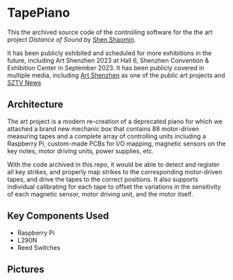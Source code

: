 # TapePiano

This the archived source code of the controlling software for the the art project *Distance of Sound* by [Shen Shaomin](https://en.wikipedia.org/wiki/Shen_Shaomin).

It has been publicly exhibited and scheduled for more exhibitions in the future, including Art Shenzhen 2023 at Hall 6, Shenzhen Convention & Exhibition Center in September 2023. It has been publicly covered in multiple media, including [Art Shenzhen](https://mp.weixin.qq.com/s/xibU71yUhfo1dbHxoiUPHg) as one of the public art projects and [SZTV News](https://mp.weixin.qq.com/s/USHdcssANFCf1vWlJYQphQ)

## Architecture

The art project is a modern re-creation of a deprecated piano for which we attached a brand new mechanic box that contains 88 motor-driven measuring tapes and a complete array of controlling units including a Raspberry Pi, custom-made PCBs for I/O mapping, magnetic sensors on the key notes, motor driving units, power supplies, etc.

With the code archived in this repo, it would be able to detect and register all key strikes, and properly map strikes to the corresponding motor-driven tapes, and drive the tapes to the correct positions. It also supports individual calibrating for each tape to offset the variations in the sensitivity of each magnetic sensor, motor driving unit, and the motor itself.

## Key Components Used

- Raspberry Pi
- L290N
- Reed Switches

## Pictures 